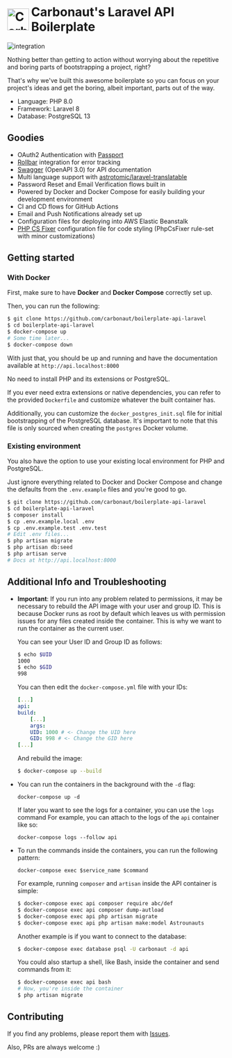 <h1 style="display: flex;align-items:center;">
<img src="https://user-images.githubusercontent.com/20388082/89651773-cb900d00-d89a-11ea-99bb-d5e97b1609d0.png" width="50" alt="Carbonaut Logo" style="margin-right:5px;">
Carbonaut's Laravel API Boilerplate
</h1>

![integration](https://github.com/carbonaut/boilerplate-api-laravel/workflows/integration/badge.svg)

Nothing better than getting to action without worrying about the repetitive and boring 
parts of bootstrapping a project, right?

That's why we've built this awesome boilerplate so you can focus on your project's ideas and get the boring, albeit important, parts out of the way.

- Language: PHP 8.0
- Framework: Laravel 8
- Database: PostgreSQL 13

## Goodies
- OAuth2 Authentication with [Passport](https://laravel.com/docs/7.x/passport)
- [Rollbar](https://rollbar.com) integration for error tracking
- [Swagger](https://swagger.io) (OpenAPI 3.0) for API documentation
- Multi language support with [astrotomic/laravel-translatable](https://github.com/astrotomic/laravel-translatable)
- Password Reset and Email Verification flows built in
- Powered by Docker and Docker Compose for easily building your development environment
- CI and CD flows for GitHub Actions
- Email and Push Notifications already set up
- Configuration files for deploying into AWS Elastic Beanstalk
- [PHP CS Fixer](https://github.com/FriendsOfPHP/PHP-CS-Fixer) configuration file for code styling (PhpCsFixer rule-set with minor customizations)

## Getting started

### With Docker
First, make sure to have **Docker** and **Docker Compose** correctly set up.

Then, you can run the following:
```sh  
$ git clone https://github.com/carbonaut/boilerplate-api-laravel
$ cd boilerplate-api-laravel
$ docker-compose up
# Some time later...
$ docker-compose down
```
With just that, you should be up and running and have the documentation available at `http://api.localhost:8000`

No need to install PHP and its extensions or PostgreSQL.

If you ever need extra extensions or native dependencies, 
you can refer to the provided `Dockerfile` and customize whatever the built container has.

Additionally, you can customize the `docker_postgres_init.sql` file for initial bootstrapping of the PostgreSQL database. 
It's important to note that this file is only sourced when creating the `postgres` Docker volume.

### Existing environment
You also have the option to use your existing local environment for PHP and PostgreSQL.

Just ignore everything related to Docker and Docker Compose and change the defaults from the 
`.env.example` files and you're good to go.

```sh
$ git clone https://github.com/carbonaut/boilerplate-api-laravel
$ cd boilerplate-api-laravel
$ composer install
$ cp .env.example.local .env
$ cp .env.example.test .env.test
# Edit .env files...
$ php artisan migrate
$ php artisan db:seed
$ php artisan serve
# Docs at http://api.localhost:8000
```

## Additional Info and Troubleshooting 
- **Important**: If you run into any problem related to permissions, it may be necessary to rebuild the API image with your user and group ID.
  This is because Docker runs as root by default which leaves us with permission issues for any    files created inside the container. This is why we want to run the container as the current user.
  
  You can see your User ID and Group ID as follows:
  ```sh
  $ echo $UID
  1000
  $ echo $GID
  998
  ```

  You can then edit the `docker-compose.yml` file with your IDs:
  ```yaml
  [...]
  api:
  build:
      [...]
      args:
      UID: 1000 # <- Change the UID here
      GID: 998 # <- Change the GID here
  [...]
  ```
  And rebuild the image:
  ```sh
  $ docker-compose up --build
  ```

- You can run the containers in the background with the `-d` flag:
  ```
  docker-compose up -d 
  ```
  If later you want to see the logs for a container, you can use the `logs` command
  For example, you can attach to the logs of the `api` container like so:
  ```
  docker-compose logs --follow api 
  ```

- To run the commands inside the containers, you can run the following pattern:

  `docker-compose exec $service_name $command`

  For example, running `composer` and `artisan` inside the API container is simple: 
  ```sh 
  $ docker-compose exec api composer require abc/def
  $ docker-compose exec api composer dump-autload
  $ docker-compose exec api php artisan migrate
  $ docker-compose exec api php artisan make:model Astrounauts
  ```
  Another example is if you want to connect to the database:
  ```sh 
  $ docker-compose exec database psql -U carbonaut -d api
  ```

  You could also startup a shell, like Bash, inside the container and send commands from it:
  ```sh
  $ docker-compose exec api bash 
  # Now, you're inside the container
  $ php artisan migrate
  ```

## Contributing

If you find any problems, please report them with [Issues](https://github.com/carbonaut/boilerplate-api-laravel/issues).

Also, PRs are always welcome :)
